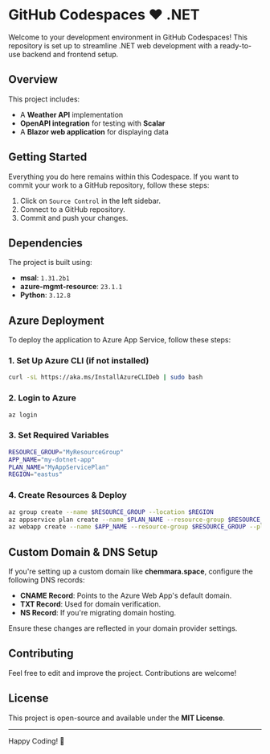 # GitHub Codespaces ❤️ .NET

Welcome to your development environment in GitHub Codespaces! This repository is set up to streamline .NET web development with a ready-to-use backend and frontend setup.

## Overview
This project includes:
- A **Weather API** implementation
- **OpenAPI integration** for testing with **Scalar**
- A **Blazor web application** for displaying data

## Getting Started
Everything you do here remains within this Codespace. If you want to commit your work to a GitHub repository, follow these steps:
1. Click on `Source Control` in the left sidebar.
2. Connect to a GitHub repository.
3. Commit and push your changes.

## Dependencies
The project is built using:
- **msal**: `1.31.2b1`
- **azure-mgmt-resource**: `23.1.1`
- **Python**: `3.12.8`

## Azure Deployment
To deploy the application to Azure App Service, follow these steps:

### 1. Set Up Azure CLI (if not installed)
```bash
curl -sL https://aka.ms/InstallAzureCLIDeb | sudo bash
```

### 2. Login to Azure
```bash
az login
```

### 3. Set Required Variables
```bash
RESOURCE_GROUP="MyResourceGroup"
APP_NAME="my-dotnet-app"
PLAN_NAME="MyAppServicePlan"
REGION="eastus"
```

### 4. Create Resources & Deploy
```bash
az group create --name $RESOURCE_GROUP --location $REGION
az appservice plan create --name $PLAN_NAME --resource-group $RESOURCE_GROUP --sku F1
az webapp create --name $APP_NAME --resource-group $RESOURCE_GROUP --plan $PLAN_NAME --runtime "DOTNET:8"
```

## Custom Domain & DNS Setup
If you're setting up a custom domain like **chemmara.space**, configure the following DNS records:
- **CNAME Record**: Points to the Azure Web App's default domain.
- **TXT Record**: Used for domain verification.
- **NS Record**: If you're migrating domain hosting.

Ensure these changes are reflected in your domain provider settings.

## Contributing
Feel free to edit and improve the project. Contributions are welcome!

## License
This project is open-source and available under the **MIT License**.

---
Happy Coding! 🚀

